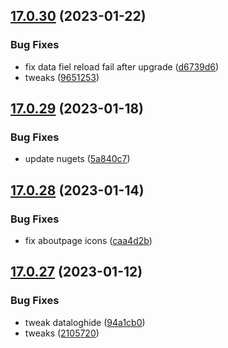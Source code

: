 ## [17.0.30](https://github.com/phandcock/GrampsView/compare/v17.0.29...v17.0.30) (2023-01-22)


### Bug Fixes

* fix data fiel reload fail after upgrade ([d6739d6](https://github.com/phandcock/GrampsView/commit/d6739d63b0f6896b58614d52de7d8ddbcb9e146c))
* tweaks ([9651253](https://github.com/phandcock/GrampsView/commit/965125348deee2aa8d1e320773a88741d2c9e32e))



## [17.0.29](https://github.com/phandcock/GrampsView/compare/v17.0.28...v17.0.29) (2023-01-18)


### Bug Fixes

* update nugets ([5a840c7](https://github.com/phandcock/GrampsView/commit/5a840c72d9656529e96404a48265fe85dab48d0e))



## [17.0.28](https://github.com/phandcock/GrampsView/compare/v17.0.27...v17.0.28) (2023-01-14)


### Bug Fixes

* fix aboutpage icons ([caa4d2b](https://github.com/phandcock/GrampsView/commit/caa4d2bf44b962ec7f9ee2beb65d90e502a7368b))



## [17.0.27](https://github.com/phandcock/GrampsView/compare/v17.0.26...v17.0.27) (2023-01-12)


### Bug Fixes

* tweak dataloghide ([94a1cb0](https://github.com/phandcock/GrampsView/commit/94a1cb01af2b6a7f956fae68ef15207ccd9873d7))
* tweaks ([2105720](https://github.com/phandcock/GrampsView/commit/21057200570d62deacd930a9544d888939d45c5f))



